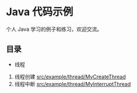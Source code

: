 # Java 代码示例

个人 Java 学习的例子和练习，欢迎交流。

## 目录

- 线程

1. 线程创建 [src/example/thread/MyCreateThread](src/example/thread/MyCreateThread)
2. 线程中断 [src/example/thread/MyInterruptThread](src/example/thread/MyInterruptThread)
